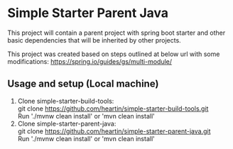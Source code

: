 # Simple Starter Parent Java

This project will contain a parent project with spring boot starter and other basic dependencies that will be inherited by other projects.

This project was created based on steps outlined at below url with some modifications:
https://spring.io/guides/gs/multi-module/

## Usage and setup (Local machine)

1. Clone simple-starter-build-tools: <br>
git clone https://github.com/heartin/simple-starter-build-tools.git <br>
Run './mvnw clean install' or 'mvn clean install'
1. Clone simple-starter-parent-java: <br>
git clone https://github.com/heartin/simple-starter-parent-java.git <br>
Run './mvnw clean install' or 'mvn clean install'